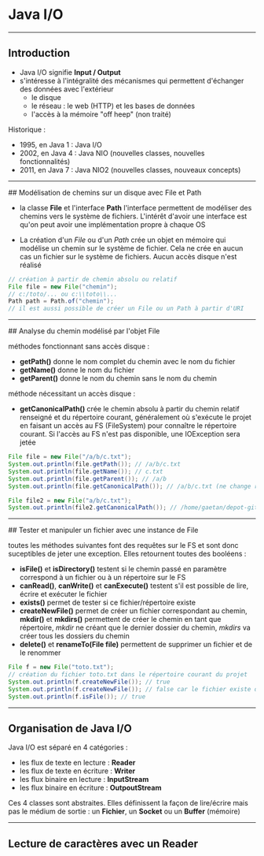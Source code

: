 # Java I/O

----

## Introduction

- Java I/O signifie **Input / Output**
- s'intéresse à l'intégralité des mécanismes qui permettent d'échanger des données avec l'extérieur
    - le disque
    - le réseau : le web (HTTP) et les bases de données
    - l'accès à la mémoire "off heep" (non traité)

Historique :
- 1995, en Java 1 : Java I/O
- 2002, en Java 4 : Java NIO (nouvelles classes, nouvelles fonctionnalités)
- 2011, en Java 7 : Java NIO2 (nouvelles classes, nouveaux concepts)

----

## Modélisation de chemins sur un disque avec File et Path

- la classe **File** et l'interface **Path** l'interface permettent de modéliser des chemins vers le système de fichiers. L'intérêt d'avoir une interface est qu'on peut avoir une implémentation propre à chaque OS

- La création d'un *File* ou d'un *Path* crée un objet en mémoire qui modélise un chemin sur le système de fichier. Cela ne crée en aucun cas un fichier sur le système de fichiers. Aucun accès disque n'est réalisé

```java
// création à partir de chemin absolu ou relatif
File file = new File("chemin");
// c:/toto/... ou c:\\toto\\...
Path path = Path.of("chemin");
// il est aussi possible de créer un File ou un Path à partir d'URI
```

----

## Analyse du chemin modélisé par l'objet File

méthodes fonctionnant sans accès disque :
- **getPath()** donne le nom complet du chemin avec le nom du fichier
- **getName()** donne le nom du fichier
- **getParent()** donne le nom du chemin sans le nom du chemin

méthode nécessitant un accès disque :
- **getCanonicalPath()** crée le chemin absolu à partir du chemin relatif renseigné et du répertoire courant, généralement où s'exécute le projet en faisant un accès au FS (FileSystem) pour connaître le répertoire courant. Si l'accès au FS n'est pas disponible, une IOException sera jetée

```java
File file = new File("/a/b/c.txt");
System.out.println(file.getPath()); // /a/b/c.txt
System.out.println(file.getName()); // c.txt
System.out.println(file.getParent()); // /a/b
System.out.println(file.getCanonicalPath()); // /a/b/c.txt (ne change rien car il s'agit déjà d'un chemin absolu)

File file2 = new File("a/b/c.txt");
System.out.println(file2.getCanonicalPath()); // /home/gaetan/depot-github/tutoriel-java/a/b/c.txt
```

----

## Tester et manipuler un fichier avec une instance de File

toutes les méthodes suivantes font des requêtes sur le FS et sont donc suceptibles de jeter une exception. Elles retournent toutes des booléens :
- **isFile()** et **isDirectory()** testent si le chemin passé en paramètre correspond à un fichier ou à un répertoire sur le FS
- **canRead()**, **canWrite()** et **canExecute()** testent s'il est possible de lire, écrire et exécuter le fichier
- **exists()** permet de tester si ce fichier/répertoire existe
- **createNewFile()** permet de créer un fichier correspondant au chemin, **mkdir()** et **mkdirs()** permettent de créer le chemin en tant que répertoire, *mkdir* ne créant que le dernier dossier du chemin, *mkdirs* va créer tous les dossiers du chemin
- **delete()** et **renameTo(File file)** permettent de supprimer un fichier et de le renommer

```java
File f = new File("toto.txt");
// création du fichier toto.txt dans le répertoire courant du projet
System.out.println(f.createNewFile()); // true
System.out.println(f.createNewFile()); // false car le fichier existe déjà
System.out.println(f.isFile()); // true
```

----

## Organisation de Java I/O

Java I/O est séparé en 4 catégories :
- les flux de texte en lecture : **Reader**
- les flux de texte en écriture : **Writer**
- les flux binaire en lecture : **InputStream**
- les flux binaire en écriture : **OutpoutStream**

Ces 4 classes sont abstraites. Elles définissent la façon de lire/écrire mais pas le médium de sortie : un **Fichier**, un **Socket** ou un **Buffer** (mémoire)

----

## Lecture de caractères avec un Reader